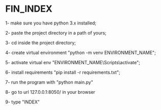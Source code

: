 # FIN_INDEX

1- make sure you have python 3.x installed;

2- paste the project directory in a path of yours;

3- cd inside the project directory;

4- create virtual environment "python -m venv ENVIRONMENT_NAME";

5- activate virtual env "ENVIRONMENT_NAME\Scripts\activate";

6- install requirements "pip install -r requirements.txt";

7- run the program with "python main.py"

8- go to url 127.0.0.1:8050/ in your browser

9- type "INDEX"
